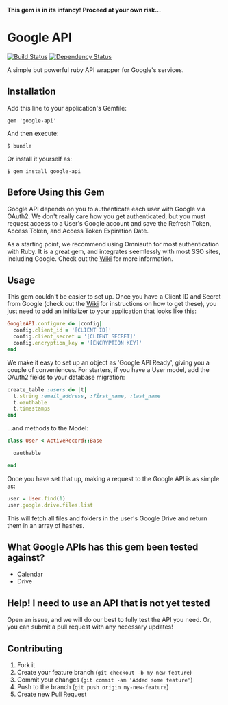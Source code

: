 **This gem is in its infancy! Proceed at your own risk...**

# Google API

[![Build Status](https://secure.travis-ci.org/agrobbin/google-api.png?branch=master)](https://travis-ci.org/agrobbin/google-api) [![Dependency Status](https://gemnasium.com/agrobbin/google-api.png)](https://gemnasium.com/agrobbin/google-api)

A simple but powerful ruby API wrapper for Google's services.

## Installation

Add this line to your application's Gemfile:

    gem 'google-api'

And then execute:

    $ bundle

Or install it yourself as:

    $ gem install google-api


## Before Using this Gem

Google API depends on you to authenticate each user with Google via OAuth2. We don't really care how you get authenticated, but you must request access to a User's Google account and save the Refresh Token, Access Token, and Access Token Expiration Date.

As a starting point, we recommend using Omniauth for most authentication with Ruby. It is a great gem, and integrates seemlessly with most SSO sites, including Google. Check out the [Wiki](https://github.com/agrobbin/google-api/wiki/Using-Omniauth-for-Authentication) for more information.

## Usage

This gem couldn't be easier to set up. Once you have a Client ID and Secret from Google (check out the [Wiki](https://github.com/agrobbin/google-api/wiki/Getting-a-Client-ID-and-Secret-from-Google) for instructions on how to get these), you just need to add an initializer to your application that looks like this:

```ruby
GoogleAPI.configure do |config|
  config.client_id = '[CLIENT ID]'
  config.client_secret = '[CLIENT SECRET]'
  config.encryption_key = '[ENCRYPTION KEY]'
end
```

We make it easy to set up an object as 'Google API Ready', giving you a couple of conveniences. For starters, if you have a User model, add the OAuth2 fields to your database migration:

```ruby
create_table :users do |t|
  t.string :email_address, :first_name, :last_name
  t.oauthable
  t.timestamps
end
```

...and methods to the Model:

```ruby
class User < ActiveRecord::Base

  oauthable

end
```

Once you have set that up, making a request to the Google API is as simple as:

```ruby
user = User.find(1)
user.google.drive.files.list
```

This will fetch all files and folders in the user's Google Drive and return them in an array of hashes.

## What Google APIs has this gem been tested against?

* Calendar
* Drive

## Help! I need to use an API that is not yet tested

Open an issue, and we will do our best to fully test the API you need. Or, you can submit a pull request with any necessary updates!

## Contributing

1. Fork it
2. Create your feature branch (`git checkout -b my-new-feature`)
3. Commit your changes (`git commit -am 'Added some feature'`)
4. Push to the branch (`git push origin my-new-feature`)
5. Create new Pull Request
